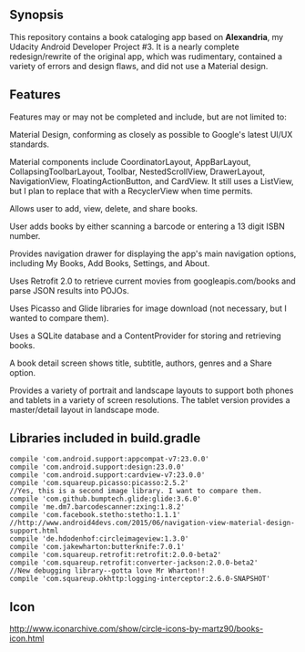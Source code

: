 ## Synopsis

This repository contains a book cataloging app based on **Alexandria**, my Udacity Android Developer Project #3.  It is a nearly complete redesign/rewrite of the original app, which was rudimentary, contained a variety of errors and design flaws, and did not use a Material design.

## Features

Features may or may not be completed and include, but are not limited to:

Material Design, conforming as closely as possible to Google's latest UI/UX standards. 

Material components include CoordinatorLayout, AppBarLayout, CollapsingToolbarLayout, Toolbar, NestedScrollView, DrawerLayout, NavigationView, FloatingActionButton, and CardView.  It still uses a ListView, but I plan to replace that with a RecyclerView when time permits.

Allows user to add, view, delete, and share books.

User adds books by either scanning a barcode or entering a 13 digit ISBN number.

Provides navigation drawer for displaying the app's main navigation options, including My Books, Add Books, Settings, and About.

Uses Retrofit 2.0 to retrieve current movies from googleapis.com/books and parse JSON results into POJOs. 

Uses Picasso and Glide libraries for image download (not necessary, but I wanted to compare them). 

Uses a SQLite database and a ContentProvider for storing and retrieving books.

A book detail screen shows title, subtitle, authors, genres and a Share option.
 
Provides a variety of portrait and landscape layouts to support both phones and tablets in a variety of screen resolutions.  The tablet version provides a master/detail layout in landscape mode.

## Libraries included in build.gradle

    compile 'com.android.support:appcompat-v7:23.0.0'
    compile 'com.android.support:design:23.0.0'
    compile 'com.android.support:cardview-v7:23.0.0'
    compile 'com.squareup.picasso:picasso:2.5.2'
    //Yes, this is a second image library. I want to compare them.
    compile 'com.github.bumptech.glide:glide:3.6.0'
    compile 'me.dm7.barcodescanner:zxing:1.8.2'
    compile 'com.facebook.stetho:stetho:1.1.1'
    //http://www.android4devs.com/2015/06/navigation-view-material-design-support.html
    compile 'de.hdodenhof:circleimageview:1.3.0'
    compile 'com.jakewharton:butterknife:7.0.1'
    compile 'com.squareup.retrofit:retrofit:2.0.0-beta2'
    compile 'com.squareup.retrofit:converter-jackson:2.0.0-beta2'
    //New debugging library--gotta love Mr Wharton!!
    compile 'com.squareup.okhttp:logging-interceptor:2.6.0-SNAPSHOT'

## Icon 

http://www.iconarchive.com/show/circle-icons-by-martz90/books-icon.html




